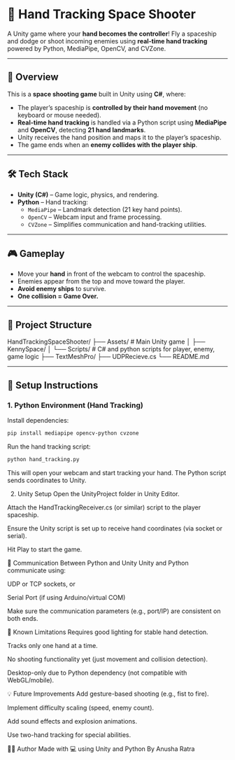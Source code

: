# 🚀 Hand Tracking Space Shooter

A Unity game where your **hand becomes the controller**! Fly a spaceship and dodge or shoot incoming enemies using **real-time hand tracking** powered by Python, MediaPipe, OpenCV, and CVZone.

---

## 🧠 Overview

This is a **space shooting game** built in Unity using **C#**, where:
- The player’s spaceship is **controlled by their hand movement** (no keyboard or mouse needed).
- **Real-time hand tracking** is handled via a Python script using **MediaPipe** and **OpenCV**, detecting **21 hand landmarks**.
- Unity receives the hand position and maps it to the player’s spaceship.
- The game ends when an **enemy collides with the player ship**.

---

## 🛠️ Tech Stack

- **Unity (C#)** – Game logic, physics, and rendering.
- **Python** – Hand tracking:
  - `MediaPipe` – Landmark detection (21 key hand points).
  - `OpenCV` – Webcam input and frame processing.
  - `CVZone` – Simplifies communication and hand-tracking utilities.

---

## 🎮 Gameplay

- Move your **hand** in front of the webcam to control the spaceship.
- Enemies appear from the top and move toward the player.
- **Avoid enemy ships** to survive.
- **One collision = Game Over.**

---

## 📂 Project Structure

HandTrackingSpaceShooter/
├── Assets/ # Main Unity game
│ ├── KennySpace/
│ └── Scripts/ # C# and python scripts for player, enemy, game logic
├── TextMeshPro/
├── UDPRecieve.cs
└── README.md


---

## 🔧 Setup Instructions

### 1. Python Environment (Hand Tracking)

Install dependencies:
```bash
pip install mediapipe opencv-python cvzone
```

Run the hand tracking script:

```bash
python hand_tracking.py
```


This will open your webcam and start tracking your hand. The Python script sends coordinates to Unity.

2. Unity Setup
Open the UnityProject folder in Unity Editor.

Attach the HandTrackingReceiver.cs (or similar) script to the player spaceship.

Ensure the Unity script is set up to receive hand coordinates (via socket or serial).

Hit Play to start the game.

🔌 Communication Between Python and Unity
Unity and Python communicate using:

UDP or TCP sockets, or

Serial Port (if using Arduino/virtual COM)

Make sure the communication parameters (e.g., port/IP) are consistent on both ends.

🚧 Known Limitations
Requires good lighting for stable hand detection.

Tracks only one hand at a time.

No shooting functionality yet (just movement and collision detection).

Desktop-only due to Python dependency (not compatible with WebGL/mobile).

💡 Future Improvements
Add gesture-based shooting (e.g., fist to fire).

Implement difficulty scaling (speed, enemy count).

Add sound effects and explosion animations.

Use two-hand tracking for special abilities.

👨‍💻 Author
Made with 💻 using Unity and Python
By Anusha Ratra
